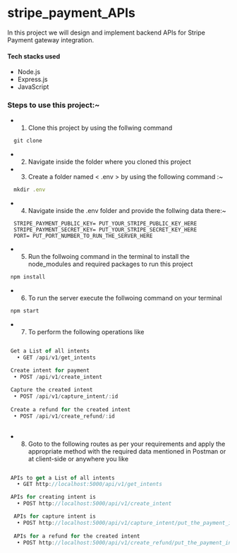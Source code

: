# stripe_payment_APIs
In this project we will design and implement backend APIs for Stripe Payment gateway integration.

#### Tech stacks used 
- Node.js
- Express.js
- JavaScript

### Steps to use this project:~
- 1. Clone this project by using the follwing command
```js
  git clone 
```

- 2. Navigate inside the folder where you cloned this project

- 3. Create a folder named < .env > by using the following command :~
```js
  mkdir .env
```
- 4. Navigate inside the .env folder and provide the follwing data there:~
```
  STRIPE_PAYMENT_PUBLIC_KEY= PUT_YOUR_STRIPE_PUBLIC_KEY_HERE
  STRIPE_PAYMENT_SECRET_KEY= PUT_YOUR_STRIPE_SECRET_KEY_HERE
  PORT= PUT_PORT_NUMBER_TO_RUN_THE_SERVER_HERE
```

- 5. Run the follwoing command in the terminal to install the node_modules and required packages to run this project
```js
 npm install
```

- 6. To run the server execute the follwoing command on your terminal
```js
 npm start
```

- 7. To perform the following operations like 

```js

 Get a List of all intents
   • GET /api/v1/get_intents

 Create intent for payment
  • POST /api/v1/create_intent
  
 Capture the created intent
  • POST /api/v1/capture_intent/:id
  
 Create a refund for the created intent 
  • POST /api/v1/create_refund/:id
  
```
- 8. Goto to the following routes as per your requirements and apply the appropriate method with the required data mentioned in Postman or at client-side or anywhere you like
```js

 APIs to get a List of all intents
   • GET http://localhost:5000/api/v1/get_intents

 APIs for creating intent is 
   • POST http://localhost:5000/api/v1/create_intent

  APIs for capture intent is 
   • POST http://localhost:5000/api/v1/capture_intent/put_the_payment_intent_id_here
   
  APIs for a refund for the created intent  
   • POST http://localhost:5000/api/v1/create_refund/put_the_payment_intent_id_here
      
```
